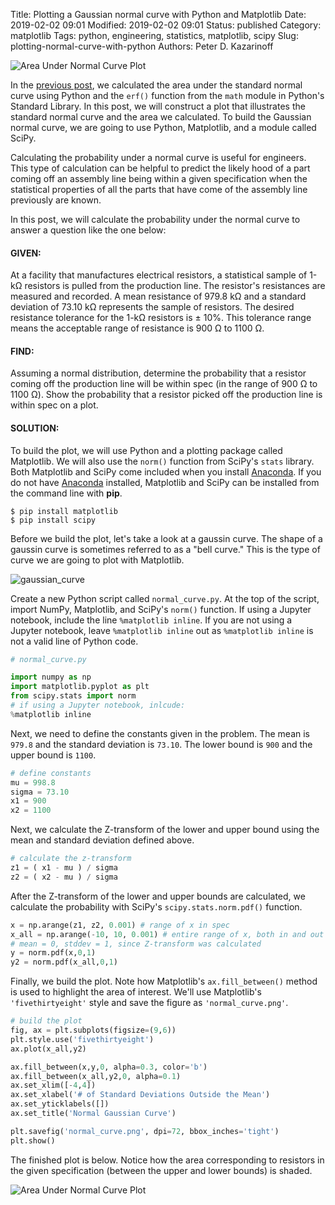 Title: Plotting a Gaussian normal curve with Python and Matplotlib
Date: 2019-02-02 09:01
Modified: 2019-02-02 09:01
Status: published
Category: matplotlib
Tags: python, engineering, statistics, matplotlib, scipy
Slug: plotting-normal-curve-with-python
Authors: Peter D. Kazarinoff

![Area Under Normal Curve Plot]({filename}/images/normal_curve.png)

In the [previous post]({filename}/posts/statistics/probability_under_a_normal_curve_with_python.md), we calculated the area under the standard normal curve using Python and the ```erf()``` function from the ```math``` module in Python's Standard Library. In this post, we will construct a plot that illustrates the standard normal curve and the area we calculated. To build the Gaussian normal curve, we are going to use Python, Matplotlib, and a module called SciPy.

Calculating the probability under a normal curve is useful for engineers. This type of calculation can be helpful to predict the likely hood of a part coming off an assembly line being within a given specification when the statistical properties of all the parts that have come of the assembly line previously are known.

In this post, we will calculate the probability under the normal curve to answer a question like the one below:

#### GIVEN:
At a facility that manufactures electrical resistors, a statistical sample of 1-kΩ resistors is pulled from the production line. The resistor's resistances are measured and recorded. A mean resistance of 979.8 kΩ and a standard deviation of 73.10 kΩ represents the sample of resistors. The desired resistance tolerance for the 1-kΩ resistors is ± 10%. This tolerance range means the acceptable range of resistance is 900 Ω to 1100 Ω.

#### FIND:
Assuming a normal distribution, determine the probability that a resistor coming off the production line will be within spec (in the range of 900 Ω to 1100 Ω). Show the probability that a resistor picked off the production line is within spec on a plot.

#### SOLUTION:
To build the plot, we will use Python and a plotting package called Matplotlib. We will also use the ```norm()``` function from SciPy's ```stats``` library. Both Matplotlib and SciPy come included when you install [Anaconda](https://anaconda.com/downloads). If you do not have [Anaconda](https://anaconda.com/downloads) installed, Matplotlib and SciPy can be installed from the command line with **pip**.

```text
$ pip install matplotlib
$ pip install scipy
```

Before we build the plot, let's take a look at a gaussin curve. The shape of a gaussin curve is sometimes referred to as a "bell curve." This is the type of curve we are going to plot with Matplotlib.

![gaussian_curve]({filename}/images/normal_gaussian_curve.png)

Create a new Python script called ```normal_curve.py```. At the top of the script, import NumPy, Matplotlib, and SciPy's ```norm()``` function. If using a Jupyter notebook, include the line ```%matplotlib inline```. If you are not using a Jupyter notebook, leave ```%matplotlib inline``` out as ```%matplotlib inline``` is not a valid line of Python code.

```python
# normal_curve.py

import numpy as np
import matplotlib.pyplot as plt
from scipy.stats import norm
# if using a Jupyter notebook, inlcude:
%matplotlib inline
```

Next, we need to define the constants given in the problem. The mean is ```979.8``` and the standard deviation is ```73.10```. The lower bound is ```900``` and the upper bound is ```1100```. 

```python
# define constants
mu = 998.8 
sigma = 73.10
x1 = 900
x2 = 1100
```

Next, we calculate the Z-transform of the lower and upper bound using the mean and standard deviation defined above.

```python
# calculate the z-transform
z1 = ( x1 - mu ) / sigma
z2 = ( x2 - mu ) / sigma
```

After the Z-transform of the lower and upper bounds are calculated, we calculate the probability with SciPy's ```scipy.stats.norm.pdf()``` function.

```python
x = np.arange(z1, z2, 0.001) # range of x in spec
x_all = np.arange(-10, 10, 0.001) # entire range of x, both in and out of spec
# mean = 0, stddev = 1, since Z-transform was calculated
y = norm.pdf(x,0,1)
y2 = norm.pdf(x_all,0,1)
```

Finally, we build the plot. Note how Matplotlib's ```ax.fill_between()``` method is used to highlight the area of interest. We'll use Matplotlib's ```'fivethirtyeight'``` style and save the figure as ```'normal_curve.png'```.

```python
# build the plot
fig, ax = plt.subplots(figsize=(9,6))
plt.style.use('fivethirtyeight')
ax.plot(x_all,y2)

ax.fill_between(x,y,0, alpha=0.3, color='b')
ax.fill_between(x_all,y2,0, alpha=0.1)
ax.set_xlim([-4,4])
ax.set_xlabel('# of Standard Deviations Outside the Mean')
ax.set_yticklabels([])
ax.set_title('Normal Gaussian Curve')

plt.savefig('normal_curve.png', dpi=72, bbox_inches='tight')
plt.show()
```

The finished plot is below. Notice how the area corresponding to resistors in the given specification (between the upper and lower bounds) is shaded.

![Area Under Normal Curve Plot]({filename}/images/normal_curve.png)
